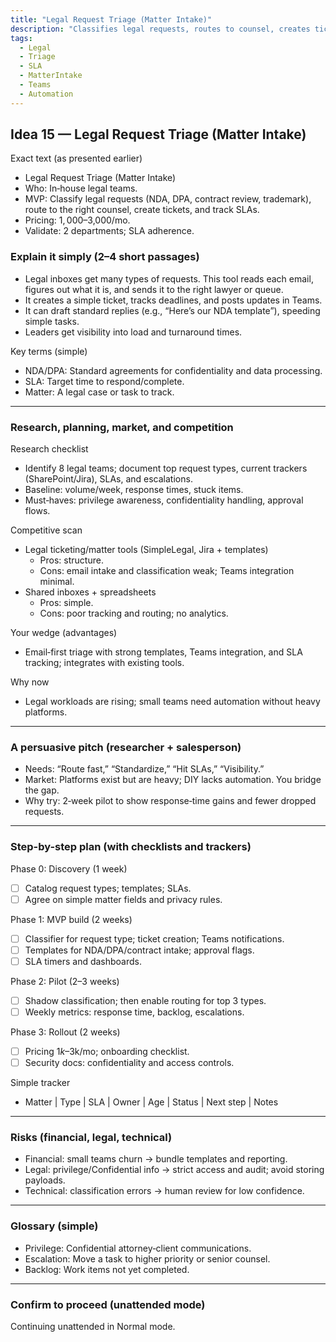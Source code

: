 ```yaml
---
title: "Legal Request Triage (Matter Intake)"
description: "Classifies legal requests, routes to counsel, creates tickets, and tracks SLAs for in-house legal teams."
tags:
  - Legal
  - Triage
  - SLA
  - MatterIntake
  - Teams
  - Automation
---
```


## Idea 15 — Legal Request Triage (Matter Intake)

Exact text (as presented earlier)

- Legal Request Triage (Matter Intake)
- Who: In‑house legal teams.
- MVP: Classify legal requests (NDA, DPA, contract review, trademark), route to the right counsel, create tickets, and track SLAs.
- Pricing: $1,000–$3,000/mo.
- Validate: 2 departments; SLA adherence.

### Explain it simply (2–4 short passages)

- Legal inboxes get many types of requests. This tool reads each email, figures out what it is, and sends it to the right lawyer or queue.
- It creates a simple ticket, tracks deadlines, and posts updates in Teams.
- It can draft standard replies (e.g., “Here’s our NDA template”), speeding simple tasks.
- Leaders get visibility into load and turnaround times.

Key terms (simple)

- NDA/DPA: Standard agreements for confidentiality and data processing.
- SLA: Target time to respond/complete.
- Matter: A legal case or task to track.

---

### Research, planning, market, and competition

Research checklist

- Identify 8 legal teams; document top request types, current trackers (SharePoint/Jira), SLAs, and escalations.
- Baseline: volume/week, response times, stuck items.
- Must‑haves: privilege awareness, confidentiality handling, approval flows.

Competitive scan

- Legal ticketing/matter tools (SimpleLegal, Jira + templates)
  - Pros: structure.
  - Cons: email intake and classification weak; Teams integration minimal.
- Shared inboxes + spreadsheets
  - Pros: simple.
  - Cons: poor tracking and routing; no analytics.

Your wedge (advantages)

- Email‑first triage with strong templates, Teams integration, and SLA tracking; integrates with existing tools.

Why now

- Legal workloads are rising; small teams need automation without heavy platforms.

---

### A persuasive pitch (researcher + salesperson)

- Needs: “Route fast,” “Standardize,” “Hit SLAs,” “Visibility.”
- Market: Platforms exist but are heavy; DIY lacks automation. You bridge the gap.
- Why try: 2‑week pilot to show response‑time gains and fewer dropped requests.

---

### Step-by-step plan (with checklists and trackers)

Phase 0: Discovery (1 week)

- [ ] Catalog request types; templates; SLAs.
- [ ] Agree on simple matter fields and privacy rules.

Phase 1: MVP build (2 weeks)

- [ ] Classifier for request type; ticket creation; Teams notifications.
- [ ] Templates for NDA/DPA/contract intake; approval flags.
- [ ] SLA timers and dashboards.

Phase 2: Pilot (2–3 weeks)

- [ ] Shadow classification; then enable routing for top 3 types.
- [ ] Weekly metrics: response time, backlog, escalations.

Phase 3: Rollout (2 weeks)

- [ ] Pricing $1k–$3k/mo; onboarding checklist.
- [ ] Security docs: confidentiality and access controls.

Simple tracker

- Matter | Type | SLA | Owner | Age | Status | Next step | Notes

---

### Risks (financial, legal, technical)

- Financial: small teams churn → bundle templates and reporting.
- Legal: privilege/Confidential info → strict access and audit; avoid storing payloads.
- Technical: classification errors → human review for low confidence.

---

### Glossary (simple)

- Privilege: Confidential attorney‑client communications.
- Escalation: Move a task to higher priority or senior counsel.
- Backlog: Work items not yet completed.

---

### Confirm to proceed (unattended mode)

Continuing unattended in Normal mode.
